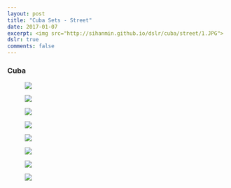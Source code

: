```yaml
---
layout: post
title: "Cuba Sets - Street"
date: 2017-01-07
excerpt: <img src="http://sihanmin.github.io/dslr/cuba/street/1.JPG">
dslr: true
comments: false
---
```

### Cuba

<figure>
	<a href="http://sihanmin.github.io/dslr/cuba/street/1.JPG"><img src="http://sihanmin.github.io/dslr/cuba/street/1.JPG"></a>
</figure>

<figure>
	<a href="http://sihanmin.github.io/dslr/cuba/street/2.JPG"><img src="http://sihanmin.github.io/dslr/cuba/street/2.JPG"></a>
</figure>
<figure>
	<a href="http://sihanmin.github.io/dslr/cuba/street/3.JPG"><img src="http://sihanmin.github.io/dslr/cuba/street/3.JPG"></a>
</figure>
<figure>
	<a href="http://sihanmin.github.io/dslr/cuba/street/4.JPG"><img src="http://sihanmin.github.io/dslr/cuba/street/4.JPG"></a>
</figure>
<figure>
	<a href="http://sihanmin.github.io/dslr/cuba/street/5.JPG"><img src="http://sihanmin.github.io/dslr/cuba/street/5.JPG"></a>
</figure>
<figure>
	<a href="http://sihanmin.github.io/dslr/cuba/street/6.JPG"><img src="http://sihanmin.github.io/dslr/cuba/street/6.JPG"></a>
</figure>
<figure>
	<a href="http://sihanmin.github.io/dslr/cuba/street/7.JPG"><img src="http://sihanmin.github.io/dslr/cuba/street/7.JPG"></a>
</figure>
<figure>
	<a href="http://sihanmin.github.io/dslr/cuba/street/8.JPG"><img src="http://sihanmin.github.io/dslr/cuba/street/8.JPG"></a>
</figure>